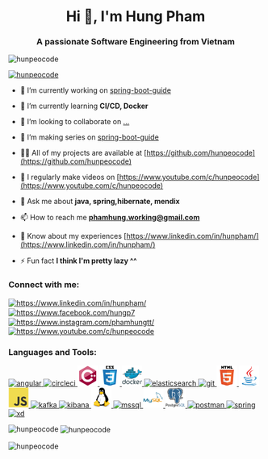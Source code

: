 <h1 align="center">Hi 👋, I'm Hung Pham</h1>
<h3 align="center">A passionate Software Engineering from Vietnam</h3>

<p align="left"> <img src="https://komarev.com/ghpvc/?username=hunpeocode&label=Profile%20views&color=0e75b6&style=flat" alt="hunpeocode" /> </p>

<p align="left"> <a href="https://github.com/ryo-ma/github-profile-trophy"><img src="https://github-profile-trophy.vercel.app/?username=hunpeocode" alt="hunpeocode" /></a> </p>

- 🔭 I’m currently working on [spring-boot-guide](https://github.com/users/hunpeocode/projects/1)

- 🌱 I’m currently learning **CI/CD, Docker**

- 👯 I’m looking to collaborate on [...](...)

- 🤝 I’m making series on [spring-boot-guide](https://github.com/users/hunpeocode/projects/1)

- 👨‍💻 All of my projects are available at [https://github.com/hunpeocode](https://github.com/hunpeocode)

- 📝 I regularly make videos on [https://www.youtube.com/c/hunpeocode](https://www.youtube.com/c/hunpeocode)

- 💬 Ask me about **java, spring,hibernate, mendix**

- 📫 How to reach me **phamhung.working@gmail.com**

- 📄 Know about my experiences [https://www.linkedin.com/in/hunpham/](https://www.linkedin.com/in/hunpham/)

- ⚡ Fun fact **I think I'm pretty lazy ^^**

<h3 align="left">Connect with me:</h3>
<p align="left">
<a href="https://linkedin.com/in/https://www.linkedin.com/in/hunpham/" target="blank"><img align="center" src="https://raw.githubusercontent.com/rahuldkjain/github-profile-readme-generator/master/src/images/icons/Social/linked-in-alt.svg" alt="https://www.linkedin.com/in/hunpham/" height="30" width="40" /></a>
<a href="https://fb.com/https://www.facebook.com/hungp7" target="blank"><img align="center" src="https://raw.githubusercontent.com/rahuldkjain/github-profile-readme-generator/master/src/images/icons/Social/facebook.svg" alt="https://www.facebook.com/hungp7" height="30" width="40" /></a>
<a href="https://instagram.com/https://www.instagram.com/phamhungtt/" target="blank"><img align="center" src="https://raw.githubusercontent.com/rahuldkjain/github-profile-readme-generator/master/src/images/icons/Social/instagram.svg" alt="https://www.instagram.com/phamhungtt/" height="30" width="40" /></a>
<a href="https://www.youtube.com/c/https://www.youtube.com/c/hunpeocode" target="blank"><img align="center" src="https://raw.githubusercontent.com/rahuldkjain/github-profile-readme-generator/master/src/images/icons/Social/youtube.svg" alt="https://www.youtube.com/c/hunpeocode" height="30" width="40" /></a>
</p>

<h3 align="left">Languages and Tools:</h3>
<p align="left"> <a href="https://angular.io" target="_blank"> <img src="https://angular.io/assets/images/logos/angular/angular.svg" alt="angular" width="40" height="40"/> </a> <a href="https://circleci.com" target="_blank"> <img src="https://www.vectorlogo.zone/logos/circleci/circleci-icon.svg" alt="circleci" width="40" height="40"/> </a> <a href="https://www.w3schools.com/cpp/" target="_blank"> <img src="https://raw.githubusercontent.com/devicons/devicon/master/icons/cplusplus/cplusplus-original.svg" alt="cplusplus" width="40" height="40"/> </a> <a href="https://www.w3schools.com/css/" target="_blank"> <img src="https://raw.githubusercontent.com/devicons/devicon/master/icons/css3/css3-original-wordmark.svg" alt="css3" width="40" height="40"/> </a> <a href="https://www.docker.com/" target="_blank"> <img src="https://raw.githubusercontent.com/devicons/devicon/master/icons/docker/docker-original-wordmark.svg" alt="docker" width="40" height="40"/> </a> <a href="https://www.elastic.co" target="_blank"> <img src="https://www.vectorlogo.zone/logos/elastic/elastic-icon.svg" alt="elasticsearch" width="40" height="40"/> </a> <a href="https://git-scm.com/" target="_blank"> <img src="https://www.vectorlogo.zone/logos/git-scm/git-scm-icon.svg" alt="git" width="40" height="40"/> </a> <a href="https://www.w3.org/html/" target="_blank"> <img src="https://raw.githubusercontent.com/devicons/devicon/master/icons/html5/html5-original-wordmark.svg" alt="html5" width="40" height="40"/> </a> <a href="https://www.java.com" target="_blank"> <img src="https://raw.githubusercontent.com/devicons/devicon/master/icons/java/java-original.svg" alt="java" width="40" height="40"/> </a> <a href="https://developer.mozilla.org/en-US/docs/Web/JavaScript" target="_blank"> <img src="https://raw.githubusercontent.com/devicons/devicon/master/icons/javascript/javascript-original.svg" alt="javascript" width="40" height="40"/> </a> <a href="https://kafka.apache.org/" target="_blank"> <img src="https://www.vectorlogo.zone/logos/apache_kafka/apache_kafka-icon.svg" alt="kafka" width="40" height="40"/> </a> <a href="https://www.elastic.co/kibana" target="_blank"> <img src="https://www.vectorlogo.zone/logos/elasticco_kibana/elasticco_kibana-icon.svg" alt="kibana" width="40" height="40"/> </a> <a href="https://www.linux.org/" target="_blank"> <img src="https://raw.githubusercontent.com/devicons/devicon/master/icons/linux/linux-original.svg" alt="linux" width="40" height="40"/> </a> <a href="https://www.microsoft.com/en-us/sql-server" target="_blank"> <img src="https://www.svgrepo.com/show/303229/microsoft-sql-server-logo.svg" alt="mssql" width="40" height="40"/> </a> <a href="https://www.mysql.com/" target="_blank"> <img src="https://raw.githubusercontent.com/devicons/devicon/master/icons/mysql/mysql-original-wordmark.svg" alt="mysql" width="40" height="40"/> </a> <a href="https://www.postgresql.org" target="_blank"> <img src="https://raw.githubusercontent.com/devicons/devicon/master/icons/postgresql/postgresql-original-wordmark.svg" alt="postgresql" width="40" height="40"/> </a> <a href="https://postman.com" target="_blank"> <img src="https://www.vectorlogo.zone/logos/getpostman/getpostman-icon.svg" alt="postman" width="40" height="40"/> </a> <a href="https://spring.io/" target="_blank"> <img src="https://www.vectorlogo.zone/logos/springio/springio-icon.svg" alt="spring" width="40" height="40"/> </a> <a href="https://www.adobe.com/products/xd.html" target="_blank"> <img src="https://cdn.worldvectorlogo.com/logos/adobe-xd.svg" alt="xd" width="40" height="40"/> </a> </p>

<p><img align="left" src="https://github-readme-stats.vercel.app/api/top-langs?username=hunpeocode&show_icons=true&locale=en&layout=compact" alt="hunpeocode" /></p>

<p>&nbsp;<img align="center" src="https://github-readme-stats.vercel.app/api?username=hunpeocode&show_icons=true&locale=en" alt="hunpeocode" /></p>

<p><img align="center" src="https://github-readme-streak-stats.herokuapp.com/?user=hunpeocode&" alt="hunpeocode" /></p>

